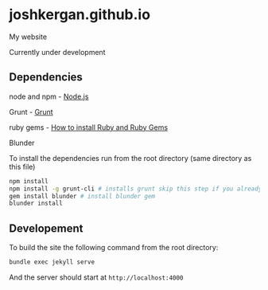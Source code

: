 # joshkergan.github.io
My website

Currently under development

## Dependencies
node and npm - [Node.js](https://nodejs.org/)

Grunt - [Grunt](http://gruntjs.com/)

ruby gems - [How to install Ruby and Ruby Gems](http://code.tutsplus.com/articles/ruby-for-newbies-working-with-gems--net-18977)

Blunder

To install the dependencies run from the root directory (same directory as this file)

```Bash
npm install
npm install -g grunt-cli # installs grunt skip this step if you already have grunt installed
gem install blunder # install blunder gem
blunder install
```

## Developement
To build the site the following command from the root directory:

```Bash
bundle exec jekyll serve
```
And the server should start at `http://localhost:4000`
